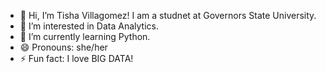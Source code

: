 - 👋 Hi, I’m Tisha Villagomez! I am a studnet at Governors State University. 
- 👀 I’m interested in Data Analytics. 
- 🌱 I’m currently learning Python.
- 😄 Pronouns: she/her 
- ⚡ Fun fact: I love BIG DATA!

<!---
tisha-gomez/tisha-gomez is a ✨ special ✨ repository because its `README.md` (this file) appears on your GitHub profile.
You can click the Preview link to take a look at your changes.
--->

